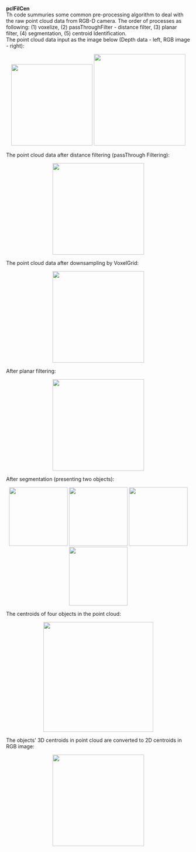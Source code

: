 **pclFilCen**\
Th code summuries some common pre-processing algorithm to deal with the raw point cloud data from RGB-D camera. The order of processes as following: (1) voxelize, (2) passThroughFilter - distance filter, (3) planar filter, (4) segmentation, (5) centroid Identification.\
The point cloud data input as the image below (Depth data - left, RGB image - right):
<p align="center">
  <img src="https://github.com/buivn/images/blob/master/pcdInput.png" width="222">
  <img src="https://github.com/buivn/images/blob/master/4objectnew1.jpg" width="250">
</p>
The point cloud data after distance filtering (passThrough Filtering):
<p align="center">
  <img src="https://github.com/buivn/images/blob/master/passThrough061319.png" width="250">
</p>

The point cloud data after downsampling by VoxelGrid:
<p align="center">
  <img src="https://github.com/buivn/images/blob/master/Downsampling061319.png" width="250">
</p>

After planar filtering: 
<p align="center">
  <img src="https://github.com/buivn/images/blob/master/planerFiltering1.png" width="250">
</p>
After segmentation (presenting two objects):
<p align="center">
  <img src="https://github.com/buivn/images/blob/master/object1061319.png" width="160">
  <img src="https://github.com/buivn/images/blob/master/object2061319.png" width="160">
  <img src="https://github.com/buivn/images/blob/master/object3061319.png" width="160">
  <img src="https://github.com/buivn/images/blob/master/object4061319.png" width="160">
</p>
The centroids of four objects in the point cloud:
<p align="center">
  <img src="https://github.com/buivn/images/blob/master/centroid3D.png" width="300">
</p>
The objects' 3D centroids in point cloud are converted to 2D centroids in RGB image:
<p align="center">
  <img src="https://github.com/buivn/images/blob/master/2Dcentroids.png" width="250">
</p>
